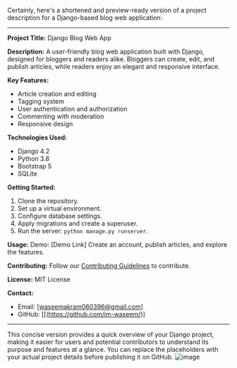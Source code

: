 Certainly, here's a shortened and preview-ready version of a project description for a Django-based blog web application:

---

**Project Title:**
Django Blog Web App

**Description:**
A user-friendly blog web application built with Django, designed for bloggers and readers alike. Bloggers can create, edit, and publish articles, while readers enjoy an elegant and responsive interface.

**Key Features:**
- Article creation and editing
- Tagging system
- User authentication and authorization
- Commenting with moderation
- Responsive design

**Technologies Used:**
- Django 4.2
- Python 3.8
- Bootstrap 5
- SQLite

**Getting Started:**
1. Clone the repository.
2. Set up a virtual environment.
3. Configure database settings.
4. Apply migrations and create a superuser.
5. Run the server: `python manage.py runserver`.

**Usage:**
Demo: [Demo Link]
Create an account, publish articles, and explore the features.

**Contributing:**
Follow our [Contributing Guidelines](CONTRIBUTING.md) to contribute.

**License:**
MIT License

**Contact:**
- Email: [waseemakram060396@gmail.com]
- GitHub: [[(https://github.com/im-waseem/)]

---

This concise version provides a quick overview of your Django project, making it easier for users and potential contributors to understand its purpose and features at a glance. You can replace the placeholders with your actual project details before publishing it on GitHub.
![image](https://github.com/im-waseem/Django-waseem/assets/127886814/cd12497b-41dd-41d4-bbbb-90119b023273)
